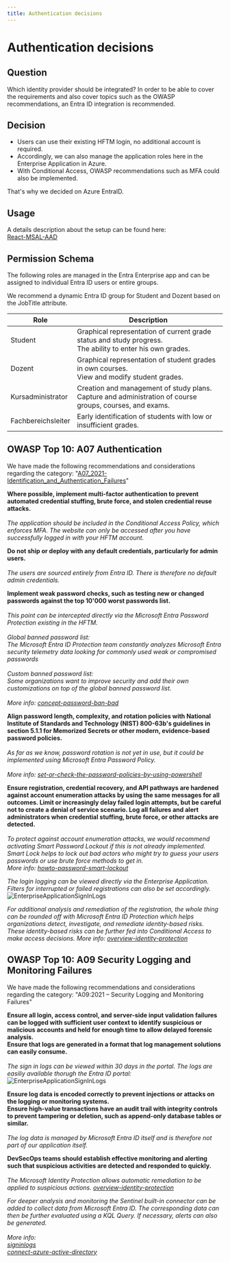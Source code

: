 ```yaml
---
title: Authentication decisions
---
```


# Authentication decisions
## Question
Which identity provider should be integrated?
In order to be able to cover the requirements and also cover topics such as the OWASP recommendations, an Entra ID integration is recommended.

## Decision
* Users can use their existing HFTM login, no additional account is required.
* Accordingly, we can also manage the application roles here in the Enterprise Application in Azure.
* With Conditional Access, OWASP recommendations such as MFA could also be implemented.

That's why we decided on Azure EntraID.

## Usage
A details description about the setup can be found here:<br>
[React-MSAL-AAD](https://github.com/microsoft/Federal-App-Innovation-Community/tree/main/topics/modern-auth/React-MSAL-AAD)


## Permission Schema
The following roles are managed in the Entra Enterprise app and can be assigned to individual Entra ID users or entire groups.

We recommend a dynamic Entra ID group for Student and Dozent based on the JobTitle attribute.

| Role | Description |
| ---- | ----------- |
| Student | Graphical representation of current grade status and study progress. <br> The ability to enter his own grades.  |
| Dozent | Graphical representation of student grades in own courses. <br> View and modify student grades.|
| Kursadministrator | Creation and management of study plans. <br> Capture and administration of course groups, courses, and exams. |
| Fachbereichsleiter | Early identification of students with low or insufficient grades. |


## OWASP Top 10: A07 Authentication
We have made the following recommendations and considerations regarding the category: "[A07_2021-Identification_and_Authentication_Failures](https://owasp.org/Top10/A07_2021-Identification_and_Authentication_Failures/)"<br>


__Where possible, implement multi-factor authentication to prevent automated credential stuffing, brute force, and stolen credential reuse attacks.__
<br><br>
*The application should be included in the Conditional Access Policy, which enforces MFA. The website can only be accessed after you have successfully logged in with your HFTM account.*


__Do not ship or deploy with any default credentials, particularly for admin users.__
<br><br>
*The users are sourced entirely from Entra ID. There is therefore no default admin credentials.*

__Implement weak password checks, such as testing new or changed passwords against the top 10'000 worst passwords list.__<br>
<br>
*This point can be intercepted directly via the Microsoft Entra Password Protection existing in the HFTM.*
<br>
<br> 
*Global banned password list:* <br>
*The Microsoft Entra ID Protection team constantly analyzes Microsoft Entra security telemetry data looking for commonly used weak or compromised passwords*
<br>
<br>
*Custom banned password list:* <br>
*Some organizations want to improve security and add their own customizations on top of the global banned password list.*<br><br>
*More info: [concept-password-ban-bad](https://learn.microsoft.com/en-us/entra/identity/authentication/concept-password-ban-bad)*


__Align password length, complexity, and rotation policies with National Institute of Standards and Technology (NIST) 800-63b's guidelines in section 5.1.1 for Memorized Secrets or other modern, evidence-based password policies.__
<br><br>
*As far as we know, password rotation is not yet in use, but it could be implemented using Microsoft Entra Password Policy.*
<br><br>
*More info: [set-or-check-the-password-policies-by-using-powershell](https://learn.microsoft.com/en-us/entra/identity/authentication/concept-sspr-policy#set-or-check-the-password-policies-by-using-powershell)*


__Ensure registration, credential recovery, and API pathways are hardened against account enumeration attacks by using the same messages for all outcomes. 
Limit or increasingly delay failed login attempts, but be careful not to create a denial of service scenario. Log all failures and alert administrators when credential stuffing, brute force, or other attacks are detected.__
<br><br>
*To protect against account enumeration attacks, we would recommend activating Smart Password Lockout if this is not already implemented. Smart Lock helps to lock out bad actors who might try to guess your users passwords or use brute force methods to get in.*<br>
*More info: [howto-password-smart-lockout](https://learn.microsoft.com/en-us/entra/identity/authentication/howto-password-smart-lockout)*

*The login logging can be viewed directly via the Enterprise Application. Filters for interrupted or failed registrations can also be set accordingly.*
![EnterpriseApplicationSignInLogs](../assets/architecture_decisions/EnterpriseApplication-SignInLogs.png)

*For additional analysis and remediation of the registration, the whole thing can be rounded off with 
Microsoft Entra ID Protection which helps organizations detect, investigate, and remediate identity-based risks. 
These identity-based risks can be further fed into Conditional Access to make access decisions.
More info: [overview-identity-protection](https://learn.microsoft.com/en-us/entra/id-protection/overview-identity-protection)*


## OWASP Top 10: A09 Security Logging and Monitoring Failures<br>
We have made the following recommendations and considerations regarding the category: "A09:2021 – Security Logging and Monitoring Failures"<br>

__Ensure all login, access control, and server-side input validation failures can be logged with sufficient user context to identify suspicious or malicious accounts and held for enough time to allow delayed forensic analysis.__ <br> 
__Ensure that logs are generated in a format that log management solutions can easily consume.__
<br><br>
*The sign in logs can be viewed within 30 days in the portal.
The logs are easiliy available thorugh the Entra ID portal:*
![EnterpriseApplicationSignInLogs](../assets/architecture_decisions/EnterpriseApplication-SignInLogs-Details.png)

__Ensure log data is encoded correctly to prevent injections or attacks on the logging or monitoring systems.__ <br>
__Ensure high-value transactions have an audit trail with integrity controls to prevent tampering or deletion, such as append-only database tables or similar.__<br><br>
*The log data is managed by Microsoft Entra ID itself and is therefore not part of our application itself.*

__DevSecOps teams should establish effective monitoring and alerting such that suspicious activities are detected and responded to quickly.__<br><br>
*The Microsoft Identity Protection allows automatic remediation to be applied to suspicious actions.
[overview-identity-protection](https://learn.microsoft.com/en-us/entra/id-protection/overview-identity-protection)*

*For deeper analysis and monitoring the Sentinel built-in connector can be added to collect data from Microsoft Entra ID. The corresponding data can then be further evaluated using a KQL Query. If necessary, alerts can also be generated.*<br>
<br>
*More info: <br>
[signinlogs](https://learn.microsoft.com/en-us/azure/azure-monitor/reference/tables/signinlogs)<br>
[connect-azure-active-directory](https://learn.microsoft.com/en-us/azure/sentinel/connect-azure-active-directory)*
